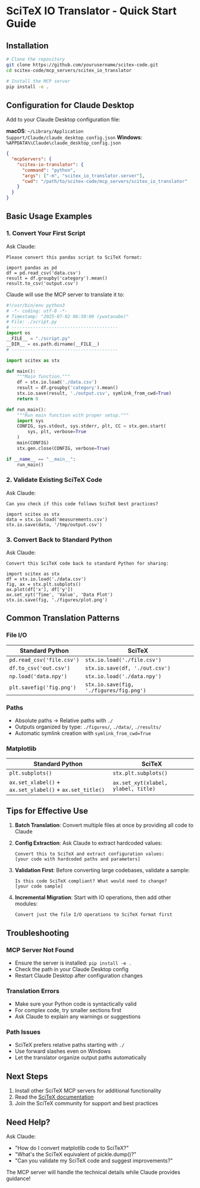 # SciTeX IO Translator - Quick Start Guide

## Installation

```bash
# Clone the repository
git clone https://github.com/yourusername/scitex-code.git
cd scitex-code/mcp_servers/scitex_io_translator

# Install the MCP server
pip install -e .
```

## Configuration for Claude Desktop

Add to your Claude Desktop configuration file:

**macOS**: `~/Library/Application Support/Claude/claude_desktop_config.json`
**Windows**: `%APPDATA%\Claude\claude_desktop_config.json`

```json
{
  "mcpServers": {
    "scitex-io-translator": {
      "command": "python",
      "args": ["-m", "scitex_io_translator.server"],
      "cwd": "/path/to/scitex-code/mcp_servers/scitex_io_translator"
    }
  }
}
```

## Basic Usage Examples

### 1. Convert Your First Script

Ask Claude:
```
Please convert this pandas script to SciTeX format:

import pandas as pd
df = pd.read_csv('data.csv')
result = df.groupby('category').mean()
result.to_csv('output.csv')
```

Claude will use the MCP server to translate it to:
```python
#!/usr/bin/env python3
# -*- coding: utf-8 -*-
# Timestamp: "2025-07-02 06:50:00 (ywatanabe)"
# File: ./script.py
# ----------------------------------------
import os
__FILE__ = "./script.py"
__DIR__ = os.path.dirname(__FILE__)
# ----------------------------------------

import scitex as stx

def main():
    """Main function."""
    df = stx.io.load('./data.csv')
    result = df.groupby('category').mean()
    stx.io.save(result, './output.csv', symlink_from_cwd=True)
    return 0

def run_main():
    """Run main function with proper setup."""
    import sys
    CONFIG, sys.stdout, sys.stderr, plt, CC = stx.gen.start(
        sys, plt, verbose=True
    )
    main(CONFIG)
    stx.gen.close(CONFIG, verbose=True)

if __name__ == "__main__":
    run_main()
```

### 2. Validate Existing SciTeX Code

Ask Claude:
```
Can you check if this code follows SciTeX best practices?

import scitex as stx
data = stx.io.load('measurements.csv')
stx.io.save(data, '/tmp/output.csv')
```

### 3. Convert Back to Standard Python

Ask Claude:
```
Convert this SciTeX code back to standard Python for sharing:

import scitex as stx
df = stx.io.load('./data.csv')
fig, ax = stx.plt.subplots()
ax.plot(df['x'], df['y'])
ax.set_xyt('Time', 'Value', 'Data Plot')
stx.io.save(fig, './figures/plot.png')
```

## Common Translation Patterns

### File I/O
| Standard Python | SciTeX |
|----------------|---------|
| `pd.read_csv('file.csv')` | `stx.io.load('./file.csv')` |
| `df.to_csv('out.csv')` | `stx.io.save(df, './out.csv')` |
| `np.load('data.npy')` | `stx.io.load('./data.npy')` |
| `plt.savefig('fig.png')` | `stx.io.save(fig, './figures/fig.png')` |

### Paths
- Absolute paths → Relative paths with `./`
- Outputs organized by type: `./figures/`, `./data/`, `./results/`
- Automatic symlink creation with `symlink_from_cwd=True`

### Matplotlib
| Standard Python | SciTeX |
|----------------|---------|
| `plt.subplots()` | `stx.plt.subplots()` |
| `ax.set_xlabel()` + `ax.set_ylabel()` + `ax.set_title()` | `ax.set_xyt(xlabel, ylabel, title)` |

## Tips for Effective Use

1. **Batch Translation**: Convert multiple files at once by providing all code to Claude

2. **Config Extraction**: Ask Claude to extract hardcoded values:
   ```
   Convert this to SciTeX and extract configuration values:
   [your code with hardcoded paths and parameters]
   ```

3. **Validation First**: Before converting large codebases, validate a sample:
   ```
   Is this code SciTeX compliant? What would need to change?
   [your code sample]
   ```

4. **Incremental Migration**: Start with IO operations, then add other modules:
   ```
   Convert just the file I/O operations to SciTeX format first
   ```

## Troubleshooting

### MCP Server Not Found
- Ensure the server is installed: `pip install -e .`
- Check the path in your Claude Desktop config
- Restart Claude Desktop after configuration changes

### Translation Errors
- Make sure your Python code is syntactically valid
- For complex code, try smaller sections first
- Ask Claude to explain any warnings or suggestions

### Path Issues
- SciTeX prefers relative paths starting with `./`
- Use forward slashes even on Windows
- Let the translator organize output paths automatically

## Next Steps

1. Install other SciTeX MCP servers for additional functionality
2. Read the [SciTeX documentation](https://scitex.readthedocs.io)
3. Join the SciTeX community for support and best practices

## Need Help?

Ask Claude:
- "How do I convert matplotlib code to SciTeX?"
- "What's the SciTeX equivalent of pickle.dump()?"
- "Can you validate my SciTeX code and suggest improvements?"

The MCP server will handle the technical details while Claude provides guidance!